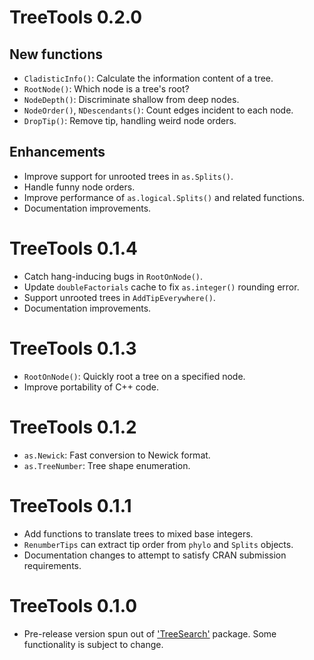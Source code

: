 # TreeTools 0.2.0

## New functions

- `CladisticInfo()`: Calculate the information content of a tree.
- `RootNode()`: Which node is a tree's root?
- `NodeDepth()`: Discriminate shallow from deep nodes.
- `NodeOrder()`, `NDescendants()`: Count edges incident to each node.
- `DropTip()`: Remove tip, handling weird node orders.

## Enhancements

- Improve support for unrooted trees in `as.Splits()`.
- Handle funny node orders.
- Improve performance of `as.logical.Splits()` and related functions.
- Documentation improvements.

# TreeTools 0.1.4

- Catch hang-inducing bugs in `RootOnNode()`.
- Update `doubleFactorials` cache to fix `as.integer()` rounding error.
- Support unrooted trees in `AddTipEverywhere()`.
- Documentation improvements.

# TreeTools 0.1.3

- `RootOnNode()`: Quickly root a tree on a specified node.
- Improve portability of C++ code.

# TreeTools 0.1.2
 
- `as.Newick`: Fast conversion to Newick format.
- `as.TreeNumber`: Tree shape enumeration.

# TreeTools 0.1.1
 
- Add functions to translate trees to mixed base integers.
- `RenumberTips` can extract tip order from `phylo` and `Splits` objects.
- Documentation changes to attempt to satisfy CRAN submission requirements.

# TreeTools 0.1.0

- Pre-release version spun out of ['TreeSearch'](https://ms609.github.io/TreeSearch)
  package.  Some functionality is subject to change.
